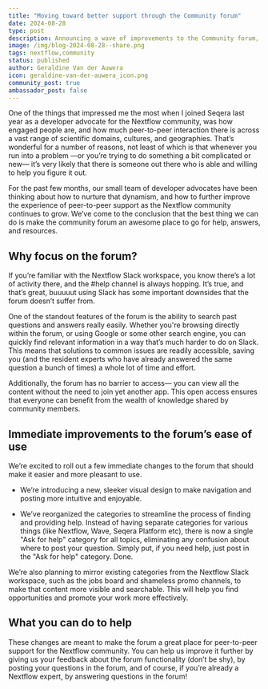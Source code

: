 ```yaml
---
title: "Moving toward better support through the Community forum"
date: 2024-08-28
type: post
description: Announcing a wave of improvements to the Community forum, including a sleeker design, better navigation and a one-size-fits-all category for support questions.
image: /img/blog-2024-08-28--share.png
tags: nextflow,community
status: published
author: Geraldine Van der Auwera
icon: geraldine-van-der-auwera_icon.png
community_post: true
ambassador_post: false
---
```




<!-- end-archive-description -->

One of the things that impressed me the most when I joined Seqera last year as a developer advocate for the Nextflow community, was how engaged people are, and how much peer-to-peer interaction there is across a vast range of scientific domains, cultures, and geographies. That’s wonderful for a number of reasons, not least of which is that whenever you run into a problem —or you’re trying to do something a bit complicated or new— it’s very likely that there is someone out there who is able and willing to help you figure it out. 

For the past few months, our small team of developer advocates have been thinking about how to nurture that dynamism, and how to further improve the experience of peer-to-peer support as the Nextflow community continues to grow. We’ve come to the conclusion that the best thing we can do is make the community forum an awesome place to go for help, answers, and resources. 

## Why focus on the forum?
If you’re familiar with the Nextflow Slack workspace, you know there’s a lot of activity there, and the #help channel is always hopping. It’s true, and that’s great, buuuuut using Slack has some important downsides that the forum doesn’t suffer from. 

One of the standout features of the forum is the ability to search past questions and answers really easily. Whether you're browsing directly within the forum, or using Google or some other search engine, you can quickly find relevant information in a way that’s much harder to do on Slack. This means that solutions to common issues are readily accessible, saving you (and the resident experts who have already answered the same question a bunch of times) a whole lot of time and effort.

Additionally, the forum has no barrier to access— you can view all the content without the need to join yet another app. This open access ensures that everyone can benefit from the wealth of knowledge shared by community members.

## Immediate improvements to the forum’s ease of use
We’re excited to roll out a few immediate changes to the forum that should make it easier and more pleasant to use. 

- We’re introducing a new, sleeker visual design to make navigation and posting more intuitive and enjoyable. 

- We’ve reorganized the categories to streamline the process of finding and providing help. Instead of having separate categories for various things (like Nextflow, Wave, Seqera Platform etc), there is now a single "Ask for help" category for all topics, eliminating any confusion about where to post your question. Simply put, if you need help, just post in the "Ask for help" category. Done.

We’re also planning to mirror existing categories from the Nextflow Slack workspace, such as the jobs board and shameless promo channels, to make that content more visible and searchable. This will help you find opportunities and promote your work more effectively.

## What you can do to help
These changes are meant to make the forum a great place for peer-to-peer support for the Nextflow community. You can help us improve it further by giving us your feedback about the forum functionality (don’t be shy), by posting your questions in the forum, and of course, if you’re already a Nextflow expert, by answering questions in the forum! 